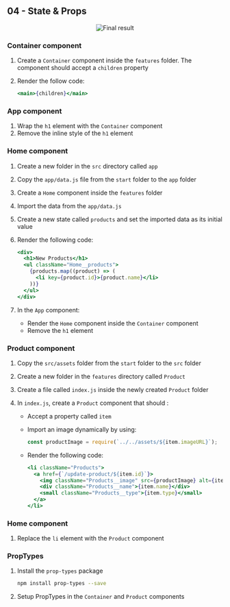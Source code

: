 ## 04 - State & Props

<div align="center">
   <img  alt="Final result" src="https://user-images.githubusercontent.com/4281887/93013658-ad71a700-f5d4-11ea-9dcf-ffa388e830b6.png">
</div>

### Container component

1. Create a `Container` component inside the `features` folder. The component should accept a `children` property

2. Render the follow code:
   ```jsx
   <main>{children}</main>
   ```

### App component

1. Wrap the `h1` element with the `Container` component
2. Remove the inline style of the `h1` element

### Home component

1. Create a new folder in the `src` directory called `app`

2. Copy the `app/data.js` file from the `start` folder to the `app` folder

3. Create a `Home` component inside the `features` folder

4. Import the data from the `app/data.js`
5. Create a new state called `products` and set the imported data as its initial value
6. Render the following code:

   ```jsx
   <div>
     <h1>New Products</h1>
     <ul className="Home__products">
       {products.map((product) => (
         <li key={product.id}>{product.name}</li>
       ))}
     </ul>
   </div>
   ```

7. In the `App` component:

   - Render the `Home` component inside the `Container` component
   - Remove the `h1` element

### Product component

1. Copy the `src/assets` folder from the `start` folder to the `src` folder

2. Create a new folder in the `features` directory called `Product`

3. Create a file called `index.js` inside the newly created `Product` folder

4. In `index.js`, create a `Product` component that should :

   - Accept a property called `item`

   - Import an image dynamically by using:

     ```jsx
     const productImage = require(`../../assets/${item.imageURL}`);
     ```

   - Render the following code:

     ```jsx
     <li className="Products">
       <a href={`/update-product/${item.id}`}>
         <img className="Products__image" src={productImage} alt={item.name} />
         <div className="Products__name">{item.name}</div>
         <small className="Products__type">{item.type}</small>
       </a>
     </li>
     ```

### Home component

1. Replace the `li` element with the `Product` component

### PropTypes

1. Install the `prop-types` package

   ```bash
   npm install prop-types --save
   ```

2. Setup PropTypes in the `Container` and `Product` components
